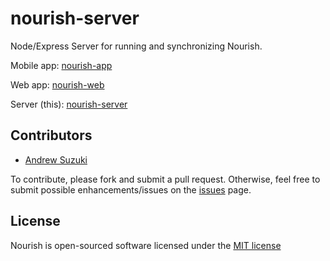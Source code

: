 # nourish-server

Node/Express Server for running and synchronizing Nourish.

Mobile app: [nourish-app](https://github.com/andrewsuzuki/nourish-app)

Web app: [nourish-web](https://github.com/andrewsuzuki/nourish-web)

Server (this): [nourish-server](https://github.com/andrewsuzuki/nourish-server)

## Contributors

* [Andrew Suzuki](mailto:andrew.b.suzuki@gmail.com)

To contribute, please fork and submit a pull request. Otherwise, feel free to submit possible enhancements/issues on the [issues](https://github.com/andrewsuzuki/nourish-server/issues) page.

## License

Nourish is open-sourced software licensed under the [MIT license](http://opensource.org/licenses/MIT)
